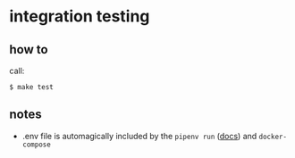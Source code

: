 # integration testing

## how to

call:

    $ make test

## notes

- .env file is automagically included by the `pipenv run`
  ([docs](https://pipenv.readthedocs.io/en/latest/advanced/#automatic-loading-of-env))
  and `docker-compose`
